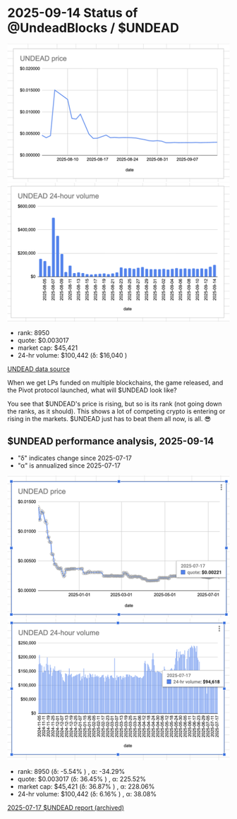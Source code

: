 # 2025-09-14 Status of @UndeadBlocks / $UNDEAD 

![$UNDEAD rank](imgs/01a-rank.png) 
![$UNDEAD quote](imgs/01b-quote.png) 
![$UNDEAD market captalization](imgs/01c-cap.png) 
![$UNDEAD 24-hour volume](imgs/01d-vol.png) 

* rank: 8950 
* quote: $0.003017 
* market cap: $45,421 
* 24-hr volume: $100,442 (δ: $16,040 ) 


[UNDEAD data source](https://www.coingecko.com/en/coins/undead-blocks) 



When we get LPs funded on multiple blockchains, the game released, and the Pivot protocol launched, what will $UNDEAD look like? 

You see that $UNDEAD's price is rising, but so is its rank (not going down the ranks, as it should). This shows a lot of competing crypto is entering or rising in the markets. $UNDEAD just has to beat them all now, is all. 😎

## $UNDEAD performance analysis, 2025-09-14 

* "δ" indicates change since 2025-07-17 
* "α" is annualized since 2025-07-17 

![$UNDEAD rank](/blog/snapshot/imgs/01a-rank.png) 
![$UNDEAD quote](/blog/snapshot/imgs/01b-quote.png) 
![$UNDEAD market captalization](/blog/snapshot/imgs/01c-cap.png) 
![$UNDEAD 24-hour volume](/blog/snapshot/imgs/01d-vol.png) 

* rank: 8950 (δ: -5.54% ) , α: -34.29% 
* quote: $0.003017 (δ: 36.45% ) , α: 225.52% 
* market cap: $45,421 (δ: 36.87% ) , α: 228.06% 
* 24-hr volume: $100,442 (δ: 6.16% ) , α: 38.08% 

[2025-07-17 $UNDEAD report (archived)](https://github.com/pivoteur/biz/tree/main/blog/snapshot) 

